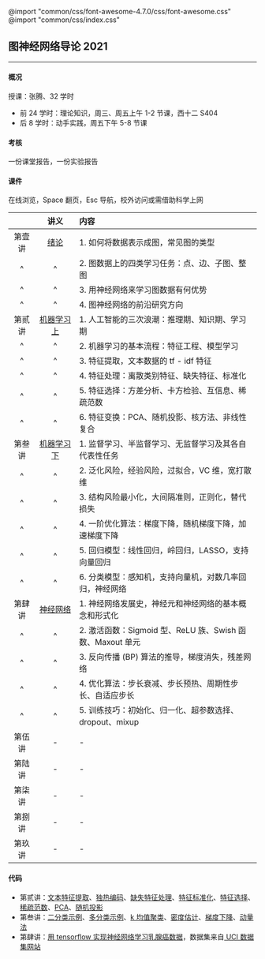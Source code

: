 @import "common/css/font-awesome-4.7.0/css/font-awesome.css"
@import "common/css/index.css"

## 图神经网络导论 2021

---

#### 概况

授课：张腾、32 学时

- 前 24 学时：理论知识，周三、周五上午 1-2 节课，西十二 S404
- 后 8 学时：动手实践，周五下午 5-8 节课

#### 考核

一份课堂报告，一份实验报告

#### 课件

在线浏览，Space 翻页，Esc 导航，校外访问或需借助科学上网

<div class="threelines outline" markdown=1>

|        |            讲义             | 内容                                                      |
| :----: | :-------------------------: | :-------------------------------------------------------- |
| 第壹讲 |    [绪论](2021/01.html)     | 1. 如何将数据表示成图，常见图的类型                       |
|   ^    |              ^              | 2. 图数据上的四类学习任务：点、边、子图、整图             |
|   ^    |              ^              | 3. 用神经网络来学习图数据有何优势                         |
|   ^    |              ^              | 4. 图神经网络的前沿研究方向                               |
| 第贰讲 | [机器学习 上](2021/02.html) | 1. 人工智能的三次浪潮：推理期、知识期、学习期             |
|   ^    |              ^              | 2. 机器学习的基本流程：特征工程、模型学习                 |
|   ^    |              ^              | 3. 特征提取，文本数据的 tf - idf 特征                     |
|   ^    |              ^              | 4. 特征处理：离散类别特征、缺失特征、标准化               |
|   ^    |              ^              | 5. 特征选择：方差分析、卡方检验、互信息、稀疏范数         |
|   ^    |              ^              | 6. 特征变换：PCA、随机投影、核方法、非线性复合            |
| 第叁讲 | [机器学习 下](2021/03.html) | 1. 监督学习、半监督学习、无监督学习及其各自代表性任务     |
|   ^    |              ^              | 2. 泛化风险，经验风险，过拟合，VC 维，宽打散维            |
|   ^    |              ^              | 3. 结构风险最小化，大间隔准则，正则化，替代损失           |
|   ^    |              ^              | 4. 一阶优化算法：梯度下降，随机梯度下降，加速梯度下降     |
|   ^    |              ^              | 5. 回归模型：线性回归，岭回归，LASSO，支持向量回归        |
|   ^    |              ^              | 6. 分类模型：感知机，支持向量机，对数几率回归，神经网络   |
| 第肆讲 |  [神经网络](2021/04.html)   | 1. 神经网络发展史，神经元和神经网络的基本概念和形式化     |
|   ^    |              ^              | 2. 激活函数：Sigmoid 型、ReLU 族、Swish 函数、Maxout 单元 |
|   ^    |              ^              | 3. 反向传播 (BP) 算法的推导，梯度消失，残差网络           |
|   ^    |              ^              | 4. 优化算法：步长衰减、步长预热、周期性步长、自适应步长   |
|   ^    |              ^              | 5. 训练技巧：初始化、归一化、超参数选择、dropout、mixup   |
| 第伍讲 |              -              | -                                                         |
| 第陆讲 |              -              | -                                                         |
| 第柒讲 |              -              | -                                                         |
| 第捌讲 |              -              | -                                                         |
| 第玖讲 |              -              | -                                                         |

</div>

#### 代码

- 第贰讲：[文本特征提取](python/text-feat.ipynb)、[独热编码](python/one-hot-encoding.ipynb)、[缺失特征处理](python/missing-feat.ipynb)、[特征标准化](python/feat-scaler.ipynb)、[特征选择](python/feat-selection.ipynb)、[稀疏范数](python/sparse-norm.ipynb)、[PCA](python/pca.ipynb)、[随机投影](python/random-projection.ipynb)
- 第叁讲：[二分类示例](python/binary-classif.ipynb)、[多分类示例](python/multi-classif.ipynb)、[k 均值聚类](python/clustering.ipynb)、[密度估计](python/density-estimation.ipynb)、[梯度下降](gradient-descent.ipynb)、[动量法](python/momentum.ipynb)
- 第肆讲：[用 tensorflow 实现神经网络学习乳腺癌数据](python/dnn-wdbc.ipynb)，数据集来自[ UCI 数据集网站](<https://archive.ics.uci.edu/ml/datasets/Breast+Cancer+Wisconsin+(Diagnostic)>)
